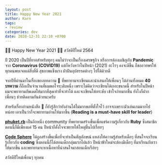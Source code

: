 ```yaml
---
layout: post
title: Happy New Year 2021
author: Karn
tags:
- review
categories: dev
date: 2020-12-31 22:10 +0700
---
```

🎉🐮 Happy New Year 2021 🎉🐮 สวัสดีปีใหม่ 2564 

ปี 2020 เป็นปีที่ยากสำหรับทุกๆ คนไม่ว่าจะเป็นเรื่องเศรษฐกิจ หรือการต้องเผชิญกับ **Pandemic** จาก **Coronavirus (COVID19)** แต่ก็หวังหว่าในปีหน้า (2021) อะไรๆ คงจะดีขึ้น ก็ขออวยพรให้ทุกคนพบเจอแต่สิ่งที่ดี สุขภาพแข็งแรง ฝ่าฝันอุปสรรคต่างๆ ไปได้ด้วยดี<!--more-->

จากปีที่ผ่านมาในเรื่องของบทความ 📝 ที่พยายามจะเขียนและนำเสนอให้เพื่อนๆ ได้อ่านทั้งหมด **40 บทความ** ก็ถือเป็นจำนวนที่ผมพอใจระดับหนึ่ง เพราะไม่คิดว่าจะเขียนได้เยอะขนาดนี้ สำหรับในปีหน้าผมจะพยายามอัพเดตให้มากที่สุดเท่าที่จะทำได้ และจะเขียนให้กระชับ เข้าใจง่ายมากขึ้น ยังไงก็ฝากเพื่อนๆ ช่วยติดตามกันด้วยนะครับ

สำหรับเรื่องอ่านหนังสือ 📖 ก็ยังรู้สึกว่ายังอ่านได้ไม่มากพอที่ตั้งใจไว้ อาจจะเพราะมัวเล่นเกมมากไปหน่อย เอาเป็นว่าก็จะพยายามอ่านให้มากขึ้น (**Reading is a must-have skill for leader**)

**[phuket.rb](https://www.facebook.com/groups/318333299229590)** เป็นอีกหนึ่ง community ที่พยายามสร้างขึ้นเพื่อแชร์ความรู้เกี่ยวกับ **Ruby** ซึ่งสมาชิกตอนนี้ก็มีเพียงแค่ 15 คน ปีหน้าก็ตั้งใจจะขยายให้ใหญ่ขึ้นไปเรื่อยๆ

**[Code Sphere](https://www.facebook.com/codesphere.pkt/?view_public_for=104502421538752)** ได้ถูกสร้างขึ้นเพื่อที่จะทำเป็นสัญลักษณ์ แหล่งให้ความรู้สำหรับเด็กๆ ที่สนใจจะเรียนรู้เกี่ยวกับ **coding** ซึ่งตอนนี้ก็ได้สอนเด็กกลุ่มแรกไปแล้ว ปีหน้าฟ้าใหม่จะต้องมีเด็กๆ ที่มาเรียนกับเราให้มากขึ้น และพยายามจะหาเนื้อหาที่น่าสนใจมาสอนเด็กเรือ่ยๆ

สวัสดีปีใหม่เพื่อนๆ ทุกคน
